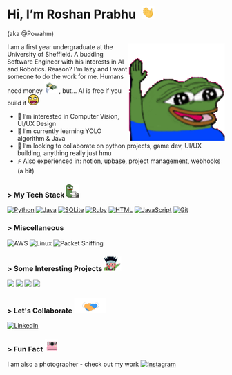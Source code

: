 # Hi, I’m Roshan Prabhu &nbsp;<img src="Assests/Hi.gif" width="30px"> 
 (aka @Powahm)

<img align="right" alt = "hello" src="Assests/hello.gif" width="225"/> 

<p>
I am a first year undergraduate at the University of Sheffield. A budding Software Engineer with his interests in AI and Robotics. Reason? I'm lazy and I want someone to do the work for me. Humans need money <img src="Assests/money-cash.gif" width="30" style="margin:-7 0"> , but... AI is free if you build it <img src="Assests/emoji-smiley.gif" width="25" style="margin:-7 0">
</p>


- 👀 I’m interested in Computer Vision, UI/UX Design  
- 🌱 I’m currently learning YOLO algorithm & Java
- 💞️ I’m looking to collaborate on python projects, game dev, UI/UX building, anything really just hmu
- ⚡ Also experienced in: notion, upbase, project management, webhooks (a bit)


### > My Tech Stack <img src="Assests/chatting.gif" width="30" style="margin:-7 0"> 

[![Python](https://img.shields.io/badge/Python-3776AB?logo=python&logoColor=fff)](#)
[![Java](https://img.shields.io/badge/Java-%23ED8B00.svg?logo=openjdk&logoColor=white)](#)
[![SQLite](https://img.shields.io/badge/SQLite-%2307405e.svg?logo=sqlite&logoColor=white)](#)
[![Ruby](https://img.shields.io/badge/Ruby-%23CC342D.svg?&logo=ruby&logoColor=white)](#)
[![HTML](https://img.shields.io/badge/HTML-%23E34F26.svg?logo=html5&logoColor=white)](#)
[![JavaScript](https://img.shields.io/badge/JavaScript-F7DF1E?logo=javascript&logoColor=000)](#)
[![Git](https://img.shields.io/badge/Git-F05032?logo=git&logoColor=fff)](#)



### > Miscellaneous

![AWS](https://img.shields.io/badge/-IBM%20MQ-000?&logo=Amazon-AWS&logoColor=F90)
![Linux](https://img.shields.io/badge/-Linux-000?&logo=Linux)
![Packet Sniffing](https://img.shields.io/badge/-🗂%20Packet%20Sniffing%20-000)


### > Some Interesting Projects <img src="Assests/woah-look-at-that-look.gif" width="40" style="margin:-7 0"> 

[![](https://img.shields.io/badge/-🧬%20My%20Website-000)](#)
[![](https://img.shields.io/badge/-📝%20Monte%20Carlo%20Sims-000)](https://github.com/Powahm/PI-Estimation-using-MC)
[![](https://img.shields.io/badge/-♟️%20Knights%20Tour%20DFS-000)](https://github.com/Powahm/Knights_Tour_DFS)
[![](https://img.shields.io/badge/-🎮%20FPSP%20Unity%20Game-000)](https://powahmello.itch.io/fpsp)

### > Let's Collaborate <img src="Assests/Handshake.gif" width="75" style="margin:-8 0"> 
[![LinkedIn](https://custom-icon-badges.demolab.com/badge/LinkedIn-0A66C2?logo=linkedin-white&logoColor=fff)](https://www.linkedin.com/in/roshan-prabhu-29587a2b4/)

### > Fun Fact <img src="Assests/camera.gif" width="30" style="margin:-7 0"> 
I am also a photographer - check out my work 
[![Instagram](https://img.shields.io/badge/Instagram-%23E4405F.svg?logo=Instagram&logoColor=white)]([#](https://www.instagram.com/_powah_/))



